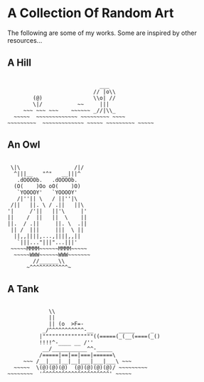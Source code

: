 # A Collection Of Random Art
The following are some of my works. Some are inspired by other resources...

## A Hill
```text

                             ___
                           // |o\\
        (@)                \\o| //
        \|/           ~~     |||
     ~~~ ~~~ ~~~    ~~~~~~ _//|\\_
  ~~~~~  ~~~~~~~~~~~~~ ~~~~~~~~~ ~~~~
~~~~~~~~~  ~~~~~~~~~~~~~ ~~~~~ ~~~~~~~~~ ~~~~~

```

## An Owl
```text

 \|\                 /|/
  ^|||__   "^"   __|||^
   .dOOOOb.   .dOOOOb.
  (O(    )Oo oO(    )O)
   `YOOOOY'   `YOOOOY'
   /|''|| \   / ||''|\
 /||   ||. \ / .||   ||\
'|     /'||   ||'\     |'
||    /  ||   ||  \    ||
||.  / .||     ||. \  .||
 || /  |||     |||  \ ||
  ||,,||||,...,||||,,||
   `|||..."|||"...|||'
 ~~~~~MMMM~~~~~~MMMM~~~~~
  ~~~~~WWW~~~~~~WWW~~~~~~~
        //______\\
      ~^^^^^^^^^^^^~

```

## A Tank
```text
       
             \\
             ||
             || (o  >F=-
           _/^^^^^^^^^^^-__        _____     _
          |""""""""""""""""((=====(_(__(====(_()
          !!!!^-____ __ /''
           __/___________^^-_____
          /=====|==|==|===|======\
     ~~~ /__|___|__|__|___|___|___\ ~~~
  ~~~~~  \(@)(@)(@)  (@)(@)(@)(@)/ ~~~~~~~~~
~~~~~~~~  '^^^^^^^^^^^^^^^^^^^^^' ~~~~~

```
